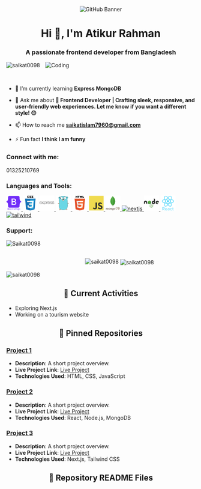 <!-- Banner Image -->
<p align="center">
  <img src="https://i.ibb.co.com/pjFFgtVT/github-b.jpg" alt="GitHub Banner">
</p>


<h1 align="center">Hi 👋, I'm Atikur Rahman</h1>
<h3 align="center">A passionate frontend developer from Bangladesh</h3>

<img align="right" alt="Coding" width="400" src="https://media.tenor.com/rePDfDWO3XoAAAAd/hacking.gif">

<p align="left"> <img src="https://komarev.com/ghpvc/?username=saikat0098&label=Profile%20views&color=0e75b6&style=flat" alt="saikat0098" /> </p>

<p align="left"> <a href="https://twitter.com/" target="blank"><img src="https://img.shields.io/twitter/follow/?logo=twitter&style=for-the-badge" alt="" /></a> </p>

- 🌱 I’m currently learning **Express MongoDB**

- 💬 Ask me about **🚀 Frontend Developer | Crafting sleek, responsive, and user-friendly web experiences. Let me know if you want a different style! 😊**

- 📫 How to reach me **saikatislam7960@gmail.com**

- ⚡ Fun fact **I think I am funny**

<h3 align="left">Connect with me:</h3>
 <p>01325210769</p>
<h3 align="left">Languages and Tools:</h3>
<p align="left"> 
  <a href="https://getbootstrap.com" target="_blank" rel="noreferrer"> <img src="https://raw.githubusercontent.com/devicons/devicon/master/icons/bootstrap/bootstrap-plain-wordmark.svg" alt="bootstrap" width="40" height="40"/> </a> 
  <a href="https://www.w3schools.com/css/" target="_blank" rel="noreferrer"> <img src="https://raw.githubusercontent.com/devicons/devicon/master/icons/css3/css3-original-wordmark.svg" alt="css3" width="40" height="40"/> </a> 
  <a href="https://expressjs.com" target="_blank" rel="noreferrer"> <img src="https://raw.githubusercontent.com/devicons/devicon/master/icons/express/express-original-wordmark.svg" alt="express" width="40" height="40"/> </a> 
  <a href="https://golang.org" target="_blank" rel="noreferrer"> <img src="https://raw.githubusercontent.com/devicons/devicon/master/icons/go/go-original.svg" alt="go" width="40" height="40"/> </a> 
  <a href="https://www.w3.org/html/" target="_blank" rel="noreferrer"> <img src="https://raw.githubusercontent.com/devicons/devicon/master/icons/html5/html5-original-wordmark.svg" alt="html5" width="40" height="40"/> </a> 
  <a href="https://developer.mozilla.org/en-US/docs/Web/JavaScript" target="_blank" rel="noreferrer"> <img src="https://raw.githubusercontent.com/devicons/devicon/master/icons/javascript/javascript-original.svg" alt="javascript" width="40" height="40"/> </a> 
  <a href="https://www.mongodb.com/" target="_blank" rel="noreferrer"> <img src="https://raw.githubusercontent.com/devicons/devicon/master/icons/mongodb/mongodb-original-wordmark.svg" alt="mongodb" width="40" height="40"/> </a> 
  <a href="https://nextjs.org/" target="_blank" rel="noreferrer"> <img src="https://cdn.worldvectorlogo.com/logos/nextjs-2.svg" alt="nextjs" width="40" height="40"/> </a> 
  <a href="https://nodejs.org" target="_blank" rel="noreferrer"> <img src="https://raw.githubusercontent.com/devicons/devicon/master/icons/nodejs/nodejs-original-wordmark.svg" alt="nodejs" width="40" height="40"/> </a> 
  <a href="https://reactjs.org/" target="_blank" rel="noreferrer"> <img src="https://raw.githubusercontent.com/devicons/devicon/master/icons/react/react-original-wordmark.svg" alt="react" width="40" height="40"/> </a> 
  <a href="https://tailwindcss.com/" target="_blank" rel="noreferrer"> <img src="https://www.vectorlogo.zone/logos/tailwindcss/tailwindcss-icon.svg" alt="tailwind" width="40" height="40"/> </a> 
</p>

<h3 align="left">Support:</h3>
<p><a href="https://www.buymeacoffee.com/Saikat0098"> <img align="left" src="https://cdn.buymeacoffee.com/buttons/v2/default-yellow.png" height="50" width="210" alt="Saikat0098" /></a></p><br><br>

<p><img align="left" src="https://github-readme-stats.vercel.app/api/top-langs?username=saikat0098&show_icons=true&locale=en&layout=compact" alt="saikat0098" /></p>

<p>&nbsp;<img align="center" src="https://github-readme-stats.vercel.app/api?username=saikat0098&show_icons=true&locale=en" alt="saikat0098" /></p>

<p><img align="center" src="https://github-readme-streak-stats.herokuapp.com/?user=saikat0098&" alt="saikat0098" /></p>

<h2 align="center">🚀 Current Activities</h2>
<ul>
  <li>Exploring Next.js</li>
  <li>Working on a tourism website</li>
</ul>

<h2 align="center">📌 Pinned Repositories</h2>

### [Project 1](https://github.com/saikat0098/project1)
- **Description**: A short project overview.
- **Live Project Link**: [Live Project](https://example.com)
- **Technologies Used**: HTML, CSS, JavaScript

### [Project 2](https://github.com/saikat0098/project2)
- **Description**: A short project overview.
- **Live Project Link**: [Live Project](https://example.com)
- **Technologies Used**: React, Node.js, MongoDB

### [Project 3](https://github.com/saikat0098/project3)
- **Description**: A short project overview.
- **Live Project Link**: [Live Project](https://example.com)
- **Technologies Used**: Next.js, Tailwind CSS

<h2 align="center">📄 Repository README Files</h2>
